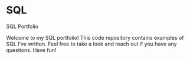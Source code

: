 # SQL
SQL Portfolio

Welcome to my SQL portfolio! This code repository contains examples of SQL I've written. Feel free to take a look and reach out if you have any questions. Have fun!
